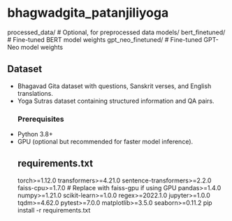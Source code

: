 # bhagwadgita_patanjiliyoga

processed_data/  # Optional, for preprocessed data
 models/
 bert_finetuned/  # Fine-tuned BERT model weights
 gpt_neo_finetuned/  # Fine-tuned GPT-Neo model weights
 ## Dataset
- Bhagavad Gita dataset with questions, Sanskrit verses, and English translations.
- Yoga Sutras dataset containing structured information and QA pairs.
  ### Prerequisites
- Python 3.8+
- GPU (optional but recommended for faster model inference).
  ## requirements.txt
  torch>=1.12.0
transformers>=4.21.0
sentence-transformers>=2.2.0
faiss-cpu>=1.7.0  # Replace with faiss-gpu if using GPU
pandas>=1.4.0
numpy>=1.21.0
scikit-learn>=1.0.0
regex>=2022.1.0
jupyter>=1.0.0
tqdm>=4.62.0
pytest>=7.0.0
matplotlib>=3.5.0
seaborn>=0.11.2
 pip install -r requirements.txt
